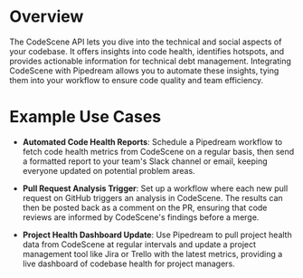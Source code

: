 # Overview

The CodeScene API lets you dive into the technical and social aspects of your codebase. It offers insights into code health, identifies hotspots, and provides actionable information for technical debt management. Integrating CodeScene with Pipedream allows you to automate these insights, tying them into your workflow to ensure code quality and team efficiency.

# Example Use Cases

- **Automated Code Health Reports**: Schedule a Pipedream workflow to fetch code health metrics from CodeScene on a regular basis, then send a formatted report to your team's Slack channel or email, keeping everyone updated on potential problem areas.

- **Pull Request Analysis Trigger**: Set up a workflow where each new pull request on GitHub triggers an analysis in CodeScene. The results can then be posted back as a comment on the PR, ensuring that code reviews are informed by CodeScene's findings before a merge.

- **Project Health Dashboard Update**: Use Pipedream to pull project health data from CodeScene at regular intervals and update a project management tool like Jira or Trello with the latest metrics, providing a live dashboard of codebase health for project managers.
